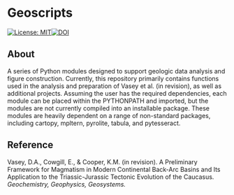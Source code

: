 # Geoscripts

[![License: MIT](https://img.shields.io/badge/License-MIT-yellow.svg)](https://opensource.org/licenses/MIT)[![DOI](https://zenodo.org/badge/334745753.svg)](https://zenodo.org/badge/latestdoi/334745753)

## About

A series of Python modules designed to support geologic data analysis and figure construction. Currently, this repository primarily contains functions used in the analysis and preparation of Vasey et al. (in revision), as well as additional projects. Assuming the user has the required dependencies, each module can be placed within the PYTHONPATH and imported, but the modules are not currently compiled into an installable package. These modules are heavily dependent on a range of non-standard packages, including cartopy, mpltern, pyrolite, tabula, and pytesseract.

## Reference

Vasey, D.A., Cowgill, E., & Cooper, K.M. (in revision). A Preliminary Framework for Magmatism in Modern Continental Back-Arc Basins and Its Application to the Triassic-Jurassic Tectonic Evolution of the Caucasus. _Geochemistry, Geophysics, Geosystems._







